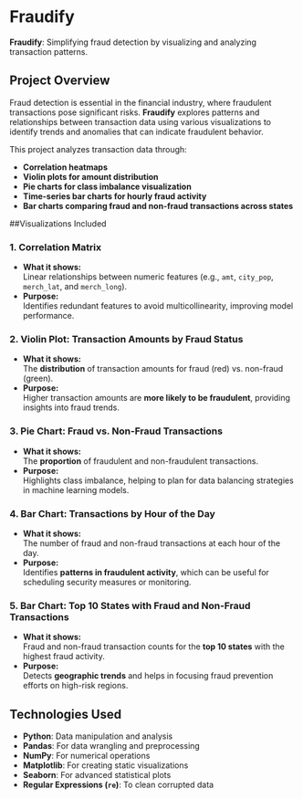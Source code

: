 # Fraudify  
**Fraudify**: Simplifying fraud detection by visualizing and analyzing transaction patterns.

## Project Overview
Fraud detection is essential in the financial industry, where fraudulent transactions pose significant risks. **Fraudify** explores patterns and relationships between transaction data using various visualizations to identify trends and anomalies that can indicate fraudulent behavior.

This project analyzes transaction data through:
- **Correlation heatmaps**
- **Violin plots for amount distribution**
- **Pie charts for class imbalance visualization**
- **Time-series bar charts for hourly fraud activity**
- **Bar charts comparing fraud and non-fraud transactions across states**

##Visualizations Included
### 1. **Correlation Matrix**
- **What it shows:**  
  Linear relationships between numeric features (e.g., `amt`, `city_pop`, `merch_lat`, and `merch_long`).  
- **Purpose:**  
  Identifies redundant features to avoid multicollinearity, improving model performance.

### 2. **Violin Plot: Transaction Amounts by Fraud Status**  
- **What it shows:**  
  The **distribution** of transaction amounts for fraud (red) vs. non-fraud (green).  
- **Purpose:**  
  Higher transaction amounts are **more likely to be fraudulent**, providing insights into fraud trends.

### 3. **Pie Chart: Fraud vs. Non-Fraud Transactions**  
- **What it shows:**  
  The **proportion** of fraudulent and non-fraudulent transactions.  
- **Purpose:**  
  Highlights class imbalance, helping to plan for data balancing strategies in machine learning models.

### 4. **Bar Chart: Transactions by Hour of the Day**  
- **What it shows:**  
  The number of fraud and non-fraud transactions at each hour of the day.  
- **Purpose:**  
  Identifies **patterns in fraudulent activity**, which can be useful for scheduling security measures or monitoring.

### 5. **Bar Chart: Top 10 States with Fraud and Non-Fraud Transactions**  
- **What it shows:**  
  Fraud and non-fraud transaction counts for the **top 10 states** with the highest fraud activity.  
- **Purpose:**  
  Detects **geographic trends** and helps in focusing fraud prevention efforts on high-risk regions.

## Technologies Used
- **Python**: Data manipulation and analysis
- **Pandas**: For data wrangling and preprocessing
- **NumPy**: For numerical operations
- **Matplotlib**: For creating static visualizations
- **Seaborn**: For advanced statistical plots
- **Regular Expressions (`re`)**: To clean corrupted data
